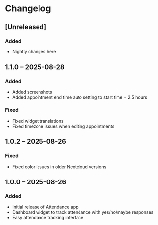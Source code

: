 # Changelog

## [Unreleased]

### Added

- Nightly changes here

## 1.1.0 – 2025-08-28

### Added

- Added screenshots
- Added appointment end time auto setting to start time + 2.5 hours

### Fixed

- Fixed widget translations
- Fixed timezone issues when editing appointments

## 1.0.2 – 2025-08-26

### Fixed

- Fixed color issues in older Nextcloud versions

## 1.0.0 – 2025-08-26

### Added

- Initial release of Attendance app
- Dashboard widget to track attendance with yes/no/maybe responses
- Easy attendance tracking interface

